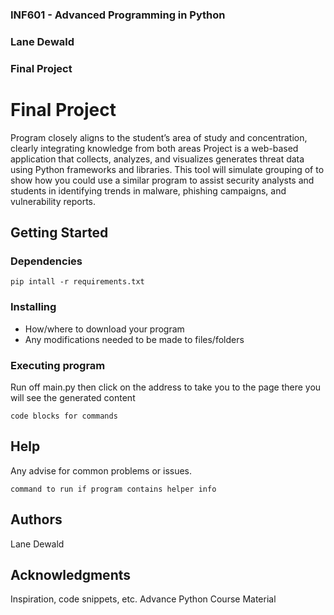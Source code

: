 ### INF601 - Advanced Programming in Python
### Lane Dewald
### Final Project


# Final Project

Program closely aligns to the
student’s area of study and
concentration, clearly
integrating knowledge from
both areas
Project is a web-based application that collects, analyzes, and visualizes generates threat data using Python frameworks and libraries. 
This tool will simulate grouping of to show how you could use a similar program to assist security analysts and students 
in identifying trends in malware, phishing campaigns, and vulnerability reports.

## Getting Started

### Dependencies
```
pip intall -r requirements.txt
```
### Installing

* How/where to download your program
* Any modifications needed to be made to files/folders

### Executing program

Run off main.py then click on the address to take you to the page there you will see the generated content
```
code blocks for commands
```

## Help

Any advise for common problems or issues.
```
command to run if program contains helper info
```

## Authors

Lane Dewald

## Acknowledgments

Inspiration, code snippets, etc.
Advance Python Course Material 